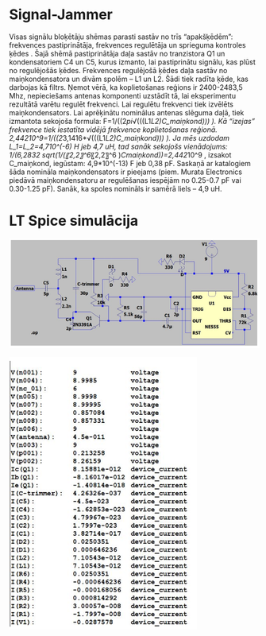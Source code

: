 # Signal-Jammer
Visas signālu bloķētāju shēmas parasti sastāv no trīs “apakšķēdēm”: frekvences pastiprinātāja, frekvences regulētāja un sprieguma kontroles ķēdes . Šajā shēmā pastiprinātāja daļa sastāv no tranzistora Q1 un kondensatoriem C4 un C5, kurus izmanto, lai pastiprinātu signālu, kas plūst no regulējošās ķēdes. Frekvences regulējošā ķēdes daļa sastāv no maiņkondensatora un divām spolēm – L1 un L2. Šādi tiek radīta ķēde, kas darbojas kā filtrs. Ņemot vērā, ka koplietošanas reģions ir 2400-2483,5 Mhz, nepieciešams antenas komponenti uzstādīt tā, lai eksperimentu rezultātā varētu regulēt frekvenci. Lai regulētu frekvenci tiek izvēlēts maiņkondensators.
Lai aprēķinātu nominālus antenas slēguma daļā, tiek izmantota sekojoša formula: 
F=1/((2*pi*√(((L1*L2)*C_maiņkond)))   ).  Kā “izejas” frekvence tiek iestatīta vidējā frekvence koplietošanas reģionā. 2,442*10^9=1/((2*3,1416*√(((L1*L2)*C_maiņkond)))   ).  Ja mēs uzdodam L_1=L_2=4,7*10^(-6) H jeb 4,7 uH, tad sanāk sekojošs vienādojums: 1/(6,2832 sqrt(1/(〖2,2〗^6*〖2,2〗^6 )*Cmaiņkond))=2,442*10^9 , izsakot C_maiņkond, iegūstam:  4,9*10^(-13)  F jeb 0,38 pF. Saskaņā ar katalogiem šāda nomināla maiņkondensators ir pieejams (piem. Murata Electronics piedāvā maiņkondensatoru ar regulēšanas iespējām no 0.25-0.7 pF vai 0.30-1.25 pF). Sanāk, ka spoles nomināls ir samērā liels – 4,9 uH.
# LT Spice simulācija
![PCB](./LT_spice1.PNG)

![Case](./LT_spice2.PNG)
